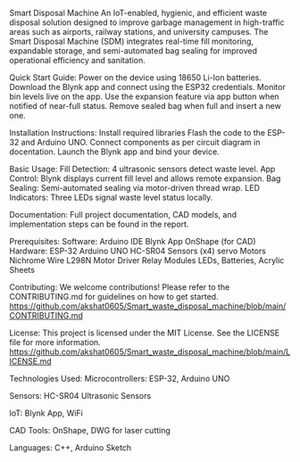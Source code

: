 Smart Disposal Machine
An IoT-enabled, hygienic, and efficient waste disposal solution designed to improve garbage management in high-traffic areas such as airports, railway stations, and university campuses. The Smart Disposal Machine (SDM) integrates real-time fill monitoring, expandable storage, and semi-automated bag sealing for improved operational efficiency and sanitation.




Quick Start Guide:
Power on the device using 18650 Li-Ion batteries.
Download the Blynk app and connect using the ESP32 credentials.
Monitor bin levels live on the app.
Use the expansion feature via app button when notified of near-full status.
Remove sealed bag when full and insert a new one.

Installation Instructions:
Install required libraries
Flash the code to the ESP-32 and Arduino UNO.
Connect components as per circuit diagram in docentation.
Launch the Blynk app and bind your device.

Basic Usage:
Fill Detection: 4 ultrasonic sensors detect waste level.
App Control: Blynk displays current fill level and allows remote expansion.
Bag Sealing: Semi-automated sealing via motor-driven thread wrap.
LED Indicators: Three LEDs signal waste level status locally.

Documentation:
Full project documentation, CAD models, and implementation steps can be found in the report.

Prerequisites:
Software:
Arduino IDE
Blynk App
OnShape (for CAD)
Hardware:
ESP-32
Arduino UNO
HC-SR04 Sensors (x4)
servo Motors
Nichrome Wire
L298N Motor Driver
Relay Modules
LEDs, Batteries, Acrylic Sheets

Contributing:
We welcome contributions! Please refer to the CONTRIBUTING.md for guidelines on how to get started.
https://github.com/akshat0605/Smart_waste_disposal_machine/blob/main/CONTRIBUTING.md

License:
This project is licensed under the MIT License. See the LICENSE file for more information.
https://github.com/akshat0605/Smart_waste_disposal_machine/blob/main/LICENSE.md

Technologies Used:
Microcontrollers: ESP-32, Arduino UNO

Sensors: 
HC-SR04 Ultrasonic Sensors

IoT:
Blynk App, WiFi

CAD Tools: 
OnShape, DWG for laser cutting

Languages: 
C++, Arduino Sketch

